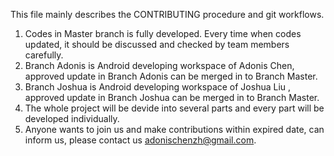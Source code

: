 This file mainly describes the CONTRIBUTING procedure and git workflows.

1. Codes in Master branch is fully developed. Every time when codes updated, it should be discussed and checked by team members carefully.
2. Branch Adonis is Android developing workspace of Adonis Chen, approved update in Branch Adonis can be merged in to Branch Master.
3. Branch Joshua is Android developing workspace of Joshua Liu , approved update in Branch Joshua can be merged in to Branch Master.
4. The whole project will be devide into several parts and every part will be developed individually. 
5. Anyone wants to join us and make contributions within expired date, can inform us, please contact us adonischenzh@gmail.com.

